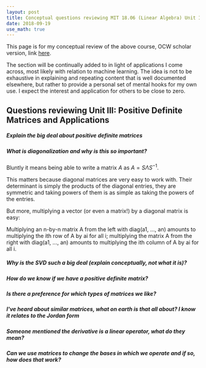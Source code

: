 ```yaml
---
layout: post
title: Conceptual questions reviewing MIT 18.06 (Linear Algebra) Unit III
date: 2018-09-19
use_math: true
---
```


This page is for my conceptual review of the above course, OCW scholar version, link [here](https://ocw.mit.edu/courses/mathematics/18-06sc-linear-algebra-fall-2011/). 

The section will be continually added to in light of applications I come across, most likely with relation to machine learning. The idea is not to be exhaustive in explaining and repeating content that is well documented elsewhere, but rather to provide a personal set of mental hooks for my own use. I expect the interest and application for others to be close to zero.

## Questions reviewing Unit III: Positive Definite Matrices and Applications

##### Explain the big deal about positive definite matrices

##### What is diagonalization and why is this so important?

Bluntly it means being able to write a matrix $A$ as $A = S\Lambda S^{-1}$. 

This matters because diagonal matrices are very easy to work with. Their determinant is simply the products of the diagonal entries, they are symmetric and taking powers of them is as simple as taking the powers of the entries.

But more, multiplying a vector (or even a matrix!) by a diagonal matrix is easy:

Multiplying an n-by-n matrix A from the left with diag(a1, ..., an) amounts to multiplying the ith row of A by ai for all i; multiplying the matrix A from the right with diag(a1, ..., an) amounts to multiplying the ith column of A by ai for all i. 

##### Why is the SVD such a big deal (explain conceptually, not what it is)?



##### How do we know if we have a positive definite matrix?


##### Is there a preference for which types of matrices we like?


##### I've heard about similar matrices, what on earth is that all about? I know it relates to the Jordan form


##### Someone mentioned the derivative is a linear operator, what do they mean?


##### Can we use matrices to change the bases in which we operate and if so, how does that work?


